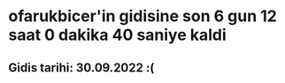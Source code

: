 # ofarukbicer'in gidisine son 6 gun 12 saat 0 dakika 40 saniye kaldi

## Gidis tarihi: 30.09.2022 :(
